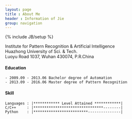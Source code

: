 ```yaml
---
layout: page
title : About Me
header : Information of Jie
group: navigation
---
```


{% include JB/setup %}

Institute for Pattern Recognition & Artificial Intelligence  
Huazhong University of Sci. & Tech.   
Luoyu Road 1037, Wuhan 430074, P.R.China  

#### Education

	- 2009.09 - 2013.06 Bachelor degree of Automation
	- 2013.09 - 2016.06 Master degree of Pattern Recognition

#### Skill

	Languages : |************ Level Attained ************|
	C/C++     : |********************************--------|
	Python    : |*************************---------------|
